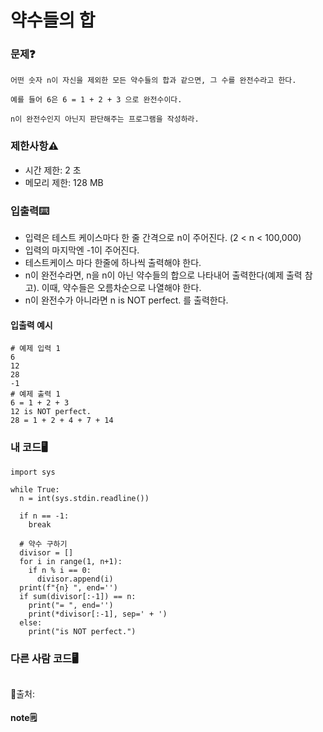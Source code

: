 # 약수들의 합

### 문제❓
```
어떤 숫자 n이 자신을 제외한 모든 약수들의 합과 같으면, 그 수를 완전수라고 한다.

예를 들어 6은 6 = 1 + 2 + 3 으로 완전수이다.

n이 완전수인지 아닌지 판단해주는 프로그램을 작성하라.
```

### 제한사항⚠️
* 시간 제한: 2 초
* 메모리 제한: 128 MB

### 입출력⌨️
* 입력은 테스트 케이스마다 한 줄 간격으로 n이 주어진다. (2 < n < 100,000)
* 입력의 마지막엔 -1이 주어진다.
* 테스트케이스 마다 한줄에 하나씩 출력해야 한다.
* n이 완전수라면, n을 n이 아닌 약수들의 합으로 나타내어 출력한다(예제 출력 참고). 이때, 약수들은 오름차순으로 나열해야 한다.
* n이 완전수가 아니라면 n is NOT perfect. 를 출력한다.

#### 입출력 예시
```
# 예제 입력 1 
6
12
28
-1
# 예제 출력 1 
6 = 1 + 2 + 3
12 is NOT perfect.
28 = 1 + 2 + 4 + 7 + 14
```

### 내 코드🖥️
```
import sys

while True:
  n = int(sys.stdin.readline())

  if n == -1:
    break

  # 약수 구하기
  divisor = []
  for i in range(1, n+1):
    if n % i == 0:
      divisor.append(i)
  print(f"{n} ", end='')
  if sum(divisor[:-1]) == n:
    print("= ", end='')
    print(*divisor[:-1], sep=' + ')
  else:
    print("is NOT perfect.")
```


### 다른 사람 코드🖥️
```

```
🔗출처: 

#### note🗒️
> 

